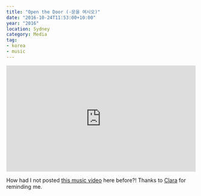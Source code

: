 ```yaml
---
title: "Open the Door (-문을 여시오)"
date: "2016-10-24T11:53:00+10:00"
year: "2016"
location: Sydney
category: Media
tag:
- korea
- music
---
```

<p></p>

<iframe src="https://www.youtube.com/embed/FLPLgJqeZJw" style="border:0px; width:500px; height:280px"></iframe>

How had I not posted [this music video] here before?! Thanks to [Clara] for reminding me.

[this music video]: https://www.youtube.com/watch?v=FLPLgJqeZJw
[Clara]: http://uesalty.tumblr.com

